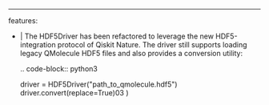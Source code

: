 ---
features:
  - |
    The HDF5Driver has been refactored to leverage the new HDF5-integration
    protocol of Qiskit Nature. The driver still supports loading legacy
    QMolecule HDF5 files and also provides a conversion utility:

    .. code-block:: python3

      driver = HDF5Driver("path_to_qmolecule.hdf5")
      driver.convert(replace=True)03
)
